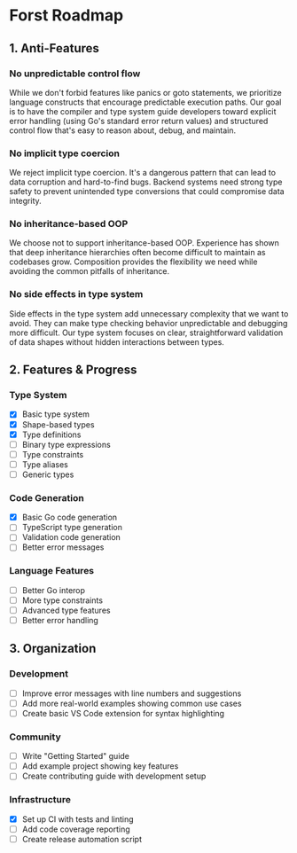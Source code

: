 # Forst Roadmap

## 1. Anti-Features

### No unpredictable control flow

While we don't forbid features like panics or goto statements, we prioritize language constructs that encourage predictable execution paths. Our goal is to have the compiler and type system guide developers toward explicit error handling (using Go's standard error return values) and structured control flow that's easy to reason about, debug, and maintain.

### No implicit type coercion

We reject implicit type coercion. It's a dangerous pattern that can lead to data corruption and hard-to-find bugs. Backend systems need strong type safety to prevent unintended type conversions that could compromise data integrity.

### No inheritance-based OOP

We choose not to support inheritance-based OOP. Experience has shown that deep inheritance hierarchies often become difficult to maintain as codebases grow. Composition provides the flexibility we need while avoiding the common pitfalls of inheritance.

### No side effects in type system

Side effects in the type system add unnecessary complexity that we want to avoid. They can make type checking behavior unpredictable and debugging more difficult. Our type system focuses on clear, straightforward validation of data shapes without hidden interactions between types.

## 2. Features & Progress

### Type System

- [x] Basic type system
- [x] Shape-based types
- [x] Type definitions
- [ ] Binary type expressions
- [ ] Type constraints
- [ ] Type aliases
- [ ] Generic types

### Code Generation

- [x] Basic Go code generation
- [ ] TypeScript type generation
- [ ] Validation code generation
- [ ] Better error messages

### Language Features

- [ ] Better Go interop
- [ ] More type constraints
- [ ] Advanced type features
- [ ] Better error handling

## 3. Organization

### Development

- [ ] Improve error messages with line numbers and suggestions
- [ ] Add more real-world examples showing common use cases
- [ ] Create basic VS Code extension for syntax highlighting

### Community

- [ ] Write "Getting Started" guide
- [ ] Add example project showing key features
- [ ] Create contributing guide with development setup

### Infrastructure

- [x] Set up CI with tests and linting
- [ ] Add code coverage reporting
- [ ] Create release automation script
